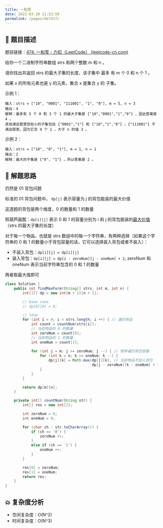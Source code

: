 ```yaml
---
title: 一和零
date: 2022-03-20 11:53:59
permalink: /pages/de741f/
---
```


## 📃 题目描述

题目链接：[474. 一和零 - 力扣（LeetCode） (leetcode-cn.com)](https://leetcode-cn.com/problems/ones-and-zeroes/)

给你一个二进制字符串数组 strs 和两个整数 m 和 n 。

请你找出并返回 strs 的最大子集的长度，该子集中 最多 有 m 个 0 和 n 个 1 。

如果 x 的所有元素也是 y 的元素，集合 x 是集合 y 的 子集。

示例 1：

```
输入：strs = ["10", "0001", "111001", "1", "0"], m = 5, n = 3
输出：4
解释：最多有 5 个 0 和 3 个 1 的最大子集是 {"10","0001","1","0"} ，因此答案是 4 。
其他满足题意但较小的子集包括 {"0001","1"} 和 {"10","1","0"} 。{"111001"} 不满足题意，因为它含 4 个 1 ，大于 n 的值 3 。
```

示例 2：

```
输入：strs = ["10", "0", "1"], m = 1, n = 1
输出：2
解释：最大的子集是 {"0", "1"} ，所以答案是 2 。
```

## 🔔 解题思路

仍然是 01 背包问题

标准的 01 背包问题中， `dp[j]` 表示容量为 j 的背包能装的最大价值

这道题的背包是两个维度，0 的数量和 1 的数量

照葫芦画瓢：`dp[i][j]` 表示 0 和 1 的容量分别为 i 和 j 的背包能装的<u>最大价值</u>（strs 的最大子集的长度）

对于每一个物品，也就是 strs 数组中的每一个字符串，有两种选择（如果这个字符串的 0 和 1 的数量小于背包容量的话，它可以选择装入背包或者不装入）：

- 不装入背包：`dp[i][j] = dp[i][j]`
- 装入背包：`dp[i][j] = dp[i - zeroNum][j - oneNum] + 1`; zeroNum 和 oneNum 表示当前字符串包含的 0 和 1 的数量

 两者取最大值即可


```java
class Solution {
    public int findMaxForm(String[] strs, int m, int n) {
        int[][] dp = new int[m + 1][n + 1];

        // base case
        // dp[0][0] = 0;

        // loop
        for (int i = 0; i < strs.length; i ++) { // 遍历物品
            int count = countNum(strs[i]);
            // 当前物品的 0 的数量
            int zeroNum = count[0];
            // 当前物品的 1 的数量
            int oneNum = count[1];
            
            for (int j = m; j >= zeroNum; j --) { // 倒序遍历背包容量
                for (int k = n; k >= oneNum; k --) {
                    dp[j][k] = Math.max(dp[j][k], // 当前物品不加入背包
                                        dp[j - zeroNum][k - oneNum] + 1); // 当前物品加入背包
                }
            }
        }

        return dp[m][n];
    }

    private int[] countNum(String str) {
        int[] res = new int[2];

        int zeroNum = 0;
        int oneNum = 0;

        for (char ch : str.toCharArray()) {
            if (ch == '0') {
                zeroNum ++;
            }
            else if (ch == '1') {
                oneNum ++;
            }
        }

        res[0] = zeroNum;
        res[1] = oneNum;
        return res; 
    }
}
```

## 💥 复杂度分析

- 空间复杂度：O(N^2)
- 时间复杂度：O(N^3)

